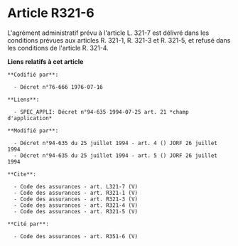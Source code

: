# Article R321-6

L'agrément administratif prévu à l'article L. 321-7 est délivré dans les conditions prévues aux articles R. 321-1, 
R. 321-3 et R. 321-5, et refusé dans les conditions de l'article R. 321-4.

**Liens relatifs à cet article**

	**Codifié par**:

	  - Décret n°76-666 1976-07-16

	**Liens**:

	  - SPEC_APPLI: Décret n°94-635 1994-07-25 art. 21 *champ d'application*

	**Modifié par**:

	  - Décret n°94-635 du 25 juillet 1994 - art. 4 () JORF 26 juillet 1994
	  - Décret n°94-635 du 25 juillet 1994 - art. 5 () JORF 26 juillet 1994

	**Cite**:

	  - Code des assurances - art. L321-7 (V)
	  - Code des assurances - art. R321-1 (V)
	  - Code des assurances - art. R321-3 (V)
	  - Code des assurances - art. R321-4 (V)
	  - Code des assurances - art. R321-5 (V)

	**Cité par**:

	  - Code des assurances - art. R351-6 (V)
